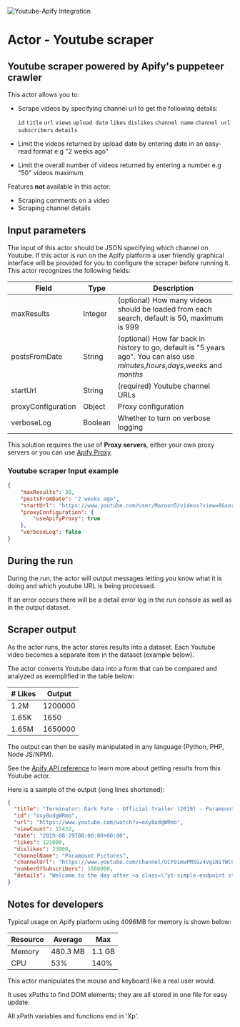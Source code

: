 ![Youtube-Apify Integration](https://user-images.githubusercontent.com/53663510/71532335-dd4f1200-28c0-11ea-8563-7b4e251b6d2e.png "Youtube-Apify Integration")

# Actor - Youtube scraper

## Youtube scraper powered by Apify's puppeteer crawler

This actor allows you to:
- Scrape videos by specifying channel url to get the following details:

  `id`
  `title`
  `url`
  `views`
  `upload date`
  `likes`
  `dislikes`
  `channel name`
  `channel url`
  `subscribers`
  `details`

- Limit the videos returned by upload date by entering date in an easy-read format e.g "2 weeks ago"
- Limit the overall number of videos returned by entering a number e.g "50" videos maximum

Features **not** available in this actor:
- Scraping comments on a video
- Scraping channel details

## Input parameters
The input of this actor should be JSON specifying which channel on Youtube.
If this actor is run on the Apify platform a user friendly graphical interface will be provided for you to configure the scraper before running it.
This actor recognizes the following fields:

| Field | Type | Description |
| ----- | ---- | ----------- |
| maxResults | Integer | (optional) How many videos should be loaded from each search, default is 50, maximum is 999 |
| postsFromDate | String | (optional) How far back in history to go, default is "5 years ago". You can also use *minutes*,*hours*,*days*,*weeks* and *months* |
| startUrl | String | (required) Youtube channel URLs |
| proxyConfiguration | Object | Proxy configuration |
| verboseLog | Boolean | Whether to turn on verbose logging |


This solution requires the use of **Proxy servers**, either your own proxy servers or you can use <a href="https://www.apify.com/docs/proxy">Apify Proxy</a>.

### Youtube scraper Input example
```json
{
    "maxResults": 30,
    "postsFromDate": "2 weeks ago",
    "startUrl": "https://www.youtube.com/user/Maroon5/videos?view=0&sort=dd&shelf_id=0",
    "proxyConfiguration": {
        "useApifyProxy": true
    },
    "verboseLog": false
}
```
## During the run

During the run, the actor will output messages letting you know what it is doing and which youtube URL is being processed.

If an error occurs there will be a detail error log in the run console as well as in the output dataset.


## Scraper output

As the actor runs, the actor stores results into a dataset. Each Youtube video becomes a separate item in the dataset (example below).

The actor converts Youtube data into a form that can be compared and analyzed as exemplified in the table below:

| # Likes | Output |
| ----- | ---- |
| 1.2M | 1200000 |
| 1.65K | 1650 |
| 1.65M | 1650000 |

The output can then be easily manipulated in any language (Python, PHP, Node JS/NPM).

See the <a href="https://www.apify.com/docs/api" target="blank">Apify API reference</a> to learn more about getting results from this Youtube actor.

Here is a sample of the output (long lines shortened):

```json
{
  "title": "Terminator: Dark Fate - Official Trailer (2019) - Paramount Pictures",
  "id": "oxy8udgWRmo",
  "url": "https://www.youtube.com/watch?v=oxy8udgWRmo",
  "viewCount": 15432,
  "date": "2019-08-29T00:00:00+00:00",
  "likes": 121000,
  "dislikes": 23000,
  "channelName": "Paramount Pictures",
  "channelUrl": "https://www.youtube.com/channel/UCF9imwPMSGz4Vq1NiTWCC7g",
  "numberOfSubscribers": 1660000,
  "details": "Welcome to the day after <a class=\"yt-simple-endpoint style-sco..."
}
```

## Notes for developers

Typical usage on Apify platform using 4096MB for memory is shown below:

| Resource | Average | Max |
| ----- | ---- | ----------- |
| Memory | 480.3 MB | 1.1 GB |
| CPU | 53% | 140% |

This actor manipulates the mouse and keyboard like a real user would.

It uses xPaths to find DOM elements; they are all stored in one file for easy update.

All xPath variables and functions end in 'Xp'.
